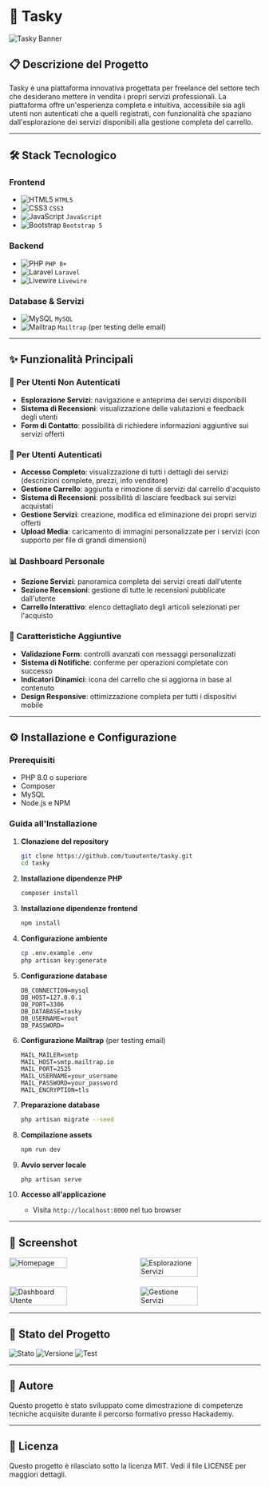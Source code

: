 # 🚀 Tasky

![Tasky Banner](https://via.placeholder.com/800x200?text=Tasky+-+Marketplace+per+Freelance+Tech)

## 📋 Descrizione del Progetto

Tasky è una piattaforma innovativa progettata per freelance del settore tech che desiderano mettere in vendita i propri servizi professionali. La piattaforma offre un'esperienza completa e intuitiva, accessibile sia agli utenti non autenticati che a quelli registrati, con funzionalità che spaziano dall'esplorazione dei servizi disponibili alla gestione completa del carrello.

---

## 🛠️ Stack Tecnologico

### Frontend
- ![HTML5](https://via.placeholder.com/15/e34c26/000000?text=+) `HTML5`
- ![CSS3](https://via.placeholder.com/15/264de4/000000?text=+) `CSS3`
- ![JavaScript](https://via.placeholder.com/15/f0db4f/000000?text=+) `JavaScript`
- ![Bootstrap](https://via.placeholder.com/15/563d7c/000000?text=+) `Bootstrap 5`

### Backend
- ![PHP](https://via.placeholder.com/15/8892bf/000000?text=+) `PHP 8+`
- ![Laravel](https://via.placeholder.com/15/ff2d20/000000?text=+) `Laravel` 
- ![Livewire](https://via.placeholder.com/15/fb70a9/000000?text=+) `Livewire`

### Database & Servizi
- ![MySQL](https://via.placeholder.com/15/4479a1/000000?text=+) `MySQL`
- ![Mailtrap](https://via.placeholder.com/15/22b8eb/000000?text=+) `Mailtrap` (per testing delle email)

---

## ✨ Funzionalità Principali

### 👤 Per Utenti Non Autenticati
- **Esplorazione Servizi**: navigazione e anteprima dei servizi disponibili
- **Sistema di Recensioni**: visualizzazione delle valutazioni e feedback degli utenti
- **Form di Contatto**: possibilità di richiedere informazioni aggiuntive sui servizi offerti

### 🔐 Per Utenti Autenticati
- **Accesso Completo**: visualizzazione di tutti i dettagli dei servizi (descrizioni complete, prezzi, info venditore)
- **Gestione Carrello**: aggiunta e rimozione di servizi dal carrello d'acquisto
- **Sistema di Recensioni**: possibilità di lasciare feedback sui servizi acquistati
- **Gestione Servizi**: creazione, modifica ed eliminazione dei propri servizi offerti
- **Upload Media**: caricamento di immagini personalizzate per i servizi (con supporto per file di grandi dimensioni)

### 📊 Dashboard Personale
- **Sezione Servizi**: panoramica completa dei servizi creati dall'utente
- **Sezione Recensioni**: gestione di tutte le recensioni pubblicate dall'utente
- **Carrello Interattivo**: elenco dettagliato degli articoli selezionati per l'acquisto

### 🌟 Caratteristiche Aggiuntive
- **Validazione Form**: controlli avanzati con messaggi personalizzati
- **Sistema di Notifiche**: conferme per operazioni completate con successo
- **Indicatori Dinamici**: icona del carrello che si aggiorna in base al contenuto
- **Design Responsive**: ottimizzazione completa per tutti i dispositivi mobile

---

## ⚙️ Installazione e Configurazione

### Prerequisiti
- PHP 8.0 o superiore
- Composer
- MySQL
- Node.js e NPM

### Guida all'Installazione

1. **Clonazione del repository**
   ```bash
   git clone https://github.com/tuoutente/tasky.git
   cd tasky
   ```

2. **Installazione dipendenze PHP**
   ```bash
   composer install
   ```

3. **Installazione dipendenze frontend**
   ```bash
   npm install
   ```

4. **Configurazione ambiente**
   ```bash
   cp .env.example .env
   php artisan key:generate
   ```

5. **Configurazione database**
   ```
   DB_CONNECTION=mysql
   DB_HOST=127.0.0.1
   DB_PORT=3306
   DB_DATABASE=tasky
   DB_USERNAME=root
   DB_PASSWORD=
   ```

6. **Configurazione Mailtrap** (per testing email)
   ```
   MAIL_MAILER=smtp
   MAIL_HOST=smtp.mailtrap.io
   MAIL_PORT=2525
   MAIL_USERNAME=your_username
   MAIL_PASSWORD=your_password
   MAIL_ENCRYPTION=tls
   ```

7. **Preparazione database**
   ```bash
   php artisan migrate --seed
   ```

8. **Compilazione assets**
   ```bash
   npm run dev
   ```

9. **Avvio server locale**
   ```bash
   php artisan serve
   ```

10. **Accesso all'applicazione**
    - Visita `http://localhost:8000` nel tuo browser

---

## 📸 Screenshot

<div style="display: flex; justify-content: space-between; margin-bottom: 20px;">
    <img src="https://via.placeholder.com/400x225?text=Homepage" alt="Homepage" width="48%">
    <img src="https://via.placeholder.com/400x225?text=Esplorazione+Servizi" alt="Esplorazione Servizi" width="48%">
</div>

<div style="display: flex; justify-content: space-between;">
    <img src="https://via.placeholder.com/400x225?text=Dashboard+Utente" alt="Dashboard Utente" width="48%">
    <img src="https://via.placeholder.com/400x225?text=Gestione+Servizi" alt="Gestione Servizi" width="48%">
</div>

---

## 🚦 Stato del Progetto

![Stato](https://img.shields.io/badge/Stato-In%20Sviluppo-brightgreen)
![Versione](https://img.shields.io/badge/Versione-1.0.0-blue)
![Test](https://img.shields.io/badge/Test-Passati-success)

---

## 👤 Autore

Questo progetto è stato sviluppato come dimostrazione di competenze tecniche acquisite durante il percorso formativo presso Hackademy.

---

## 📝 Licenza

Questo progetto è rilasciato sotto la licenza MIT. Vedi il file LICENSE per maggiori dettagli.
